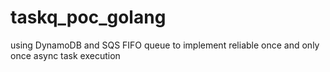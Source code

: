 # taskq_poc_golang
using DynamoDB and SQS FIFO queue to implement reliable once and only once async task execution
